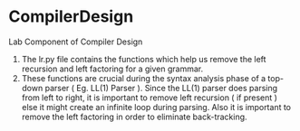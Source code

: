 # CompilerDesign
Lab Component of Compiler Design

1. The lr.py file contains the functions which help us remove the left recursion and left factoring for a given grammar. 
2. These functions are crucial during the syntax analysis phase of a top-down parser ( Eg. LL(1) Parser ). Since the LL(1) parser does parsing from left to right, it is important to remove left recursion ( if present ) else it might create an infinite loop during parsing. Also it is important to remove the left factoring in order to eliminate back-tracking.
